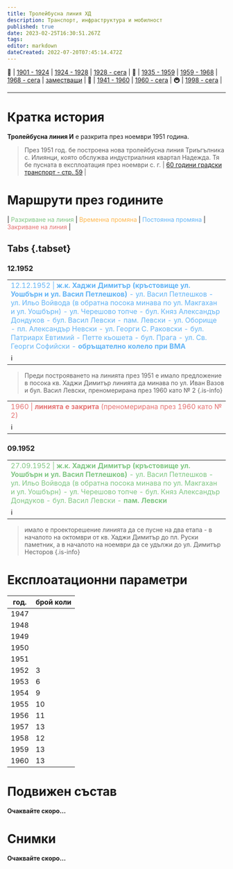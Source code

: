 ```yaml
---
title: Тролейбусна линия ХД
description: Транспорт, инфраструктура и мобилност
published: true
date: 2023-02-25T16:30:51.267Z
tags: 
editor: markdown
dateCreated: 2022-07-20T07:45:14.472Z
---
```


🚋 | [1901 - 1924](/bg/public-transport/tram-routes-1901-1924) | [1924 - 1928](/bg/public-transport/tram-routes-1924-1928) | [1928 - сега](/bg/public-transport/tram-routes-1928-sega) | 🚌 | [1935 - 1959](/bg/public-transport/bus-routes-1935-1959) | [1959 - 1968](/bg/public-transport/bus-routes-1959-1968) | [1968 - сега](/bg/public-transport/bus-routes-1968-sega) | [заместващи](/bg/public-transport/bus-routes-replacement-services) | 🚎 | [1941 - 1960](/bg/public-transport/trolleybus-routes-1941-1960) | [1960 - сега](/bg/public-transport/trolleybus-routes-1960-sega) | 🚇 | [1998 - сега](/bg/public-transport/metro-routes) |

---
# Кратка история

**Тролейбусна линия И** е разкрита през ноември 1951 година. 

> През 1951 год. бе построена нова тролейбусна линия Триъгълника с. Илиянци, която обслужва индустриалния квартал Надежда. Тя бе пусната в експлоатация през ноември с. г. | [60 години градски транспорт - стр. 59](http://trinmo.org/bg/literature/anniversary/60-years-public-transport#%D1%81%D1%82%D1%80-59) |


# Маршрути през годините
| <span style="color:#81C784">Разкриване на линия</span> | <span style="color:#FFB74D">Временна промяна</span> | <span style="color:#64B5F6">Постоянна промяна</span> | <span style="color:#E57373">Закриване на линия</span> |


## Tabs {.tabset}

### 12.1952
<table style="width:100%"><tr><td><span style="color:#64B5F6">12.12.1952 |<b> ж.к. Хаджи Димитър (кръстовище ул. Уошбърн и ул. Васил Петлешков)</b> - ул. Васил Петлешков - ул. Ильо Войвода (в обратна посока минава по ул. Макгахан и ул. Уошбърн) - ул. Черешово топче - бул. Княз Александър Дондуков - бул. Васил Левски - пам. Левски - ул. Оборище - пл. Александър Невски - ул. Георги С. Раковски - бул. Патриарх Евтимий - Петте кьошета - бул. Прага - ул. Св. Георги Софийски - <b> обръщателно колело при ВМА</b>  </span></td></tr><tr><td>ℹ️ <b><a href=""></a></b></td></tr></table>

> Преди построяването на линията през 1951 е имало предложение в посока кв. Хаджи Димитър линията да минава по ул. Иван Вазов и бул. Васил Левски, преномерирана през 1960 като № 2 
{.is-info}


<table style="width:100%"><tr><td><span style="color:#E57373">1960 |<b> линията е закрита</b> (преномерирана през 1960 като № 2)</span></td></tr><tr><td>ℹ️ <b><a href=""></a></b></td></tr></table>


### 09.1952
<table style="width:100%"><tr><td><span style="color:#81C784">27.09.1952 |<b> ж.к. Хаджи Димитър (кръстовище ул. Уошбърн и ул. Васил Петлешков)</b> - ул. Васил Петлешков - ул. Ильо Войвода (в обратна посока минава по ул. Макгахан и ул. Уошбърн) - ул. Черешово топче - бул. Княз Александър Дондуков - бул. Васил Левски - <b> пам. Левски</b>  </span></td></tr><tr><td>ℹ️ <b><a href=""></a></b></td></tr></table>


> имало е проекторешение линията да се пусне на два етапа - в началото на октомври от кв. Хаджи Димитър до пл. Руски паметник, а в началото на ноември да се удължи до ул. Димитър Несторов
{.is-info}

# Експлоатационни параметри

| год. | брой коли |
|------|-----------|
| 1947 |           |
| 1948 |           |
| 1949 |           |
| 1950 |           |
| 1951 |           |
| 1952 |     3     |
| 1953 |     6     |
| 1954 |     9     |
| 1955 |     10    |
| 1956 |     11    |
| 1957 |     13    |
| 1958 |     12    |
| 1959 |     13    |
| 1960 |     13    |
# **Подвижен състав**

**Очаквайте скоро…**

# Снимки

**Очаквайте скоро…**